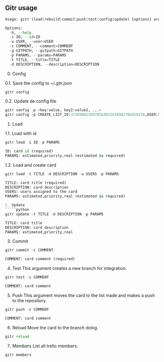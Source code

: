 ## Gitr usage ##

`````python
Usage: gitr (load|rebuild|commit|push|test|config|update) [options] args

Options:
  -h, --help
  -i ID, --id=ID
  -u USER, --user=USER
  -c COMMENT, --comment=COMMENT
  -g GITPATH, --gitpath=GITPATH
  -p PARAMS, --params=PARAMS
  -t TITLE, --title=TITLE
  -d DESCRIPTION, --description=DESCRIPTION
`````

0. Config

0.1. Save the config to ~/.gitr.json
`````python
gitr config
`````

0.2. Update de config file
`````python
gitr config -p <key:value, key2:value2, ...>
gitr config -p CREATE_LIST_ID:3726948216978264921634982764928176,USER:0
`````

1. Load

1.1. Load with id

`````python
gitr load -i ID -p PARAMS

ID: card id (required)
PARAMS: estimated,priority,real (estimated is required)
`````

1.2. Load and create card

`````python
gitr load -t TITLE -d DESCRIPTION -u USERS -p PARAMS 

TITLE: card title (required)
DESCRIPTION: card description
USERS: users assigned to the card
PARAMS: estimated,priority,real (estimated is required)

2. Update
`````python
gitr update -t TITLE -d DESCRIPTION -p PARAMS 

TITLE: card title
DESCRIPTION: card description
PARAMS: estimated,priority,real
`````

3. Commit
`````python
gitr commit -c COMMENT

COMMENT: card comment (required)
`````

4. Test
This argument creates a new branch for integration.

`````python
gitr test -c COMMENT

COMMENT: card comment
`````

5. Push
This argument moves the card to the list made ​​and makes a push to the repository.

`````python
gitr push -c COMMENT

COMMENT: card comment
`````

6. Reload
Move the card to the branch doing.

`````python
gitr reload
`````

7. Members
List all trello members.

`````python
gitr members
`````



